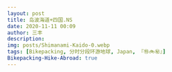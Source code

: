 ```yaml
---
layout: post
title: 岛波海道+四国.NS
date: 2020-11-11 00:09
author: 三丰
description:
img: posts/Shimanami-Kaido-0.webp
tags: [Bikepacking, 分时分段环游地球, Japan, 『㊕🚲㊙』]
Bikepacking-Hike-Abroad: true
---
```


<script>
    function password()
    {
        var i=1;
            var passwd=prompt('此文章已被三丰设置为私密，请寻求三丰授权后再考虑踏足此地吧！','');//这是输入密码的提示语，可以改为你想要显示的内容，比如本站地址之类的
        while(i<3)
        {
            if(passwd=="i love isanfeng")//这是密码
            {
            alert('已被授权，请进！');//这是输入正确后的提示，可以改为自己想要的提示语
            break;
            }
            i++;
            var passwd=prompt('未被授权!请重新输入:\n你还有'+(4-i)+'次机会。');
        }
        if(password!="vip.zan.smarted"&&i==3)
        {
            alert('看来此处不值得踏足，再见喽，亲爱滴，希望你能有更美好的发现。');
            location.href="/";//这是密码输入错误超过3次后转到的错误页面，也可设为别的页面
        }
        return "";
    }
        password();
</script>


